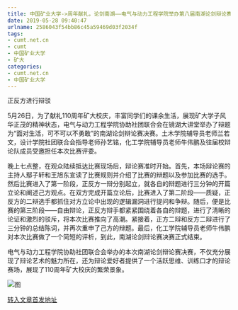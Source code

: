```yaml
---
title: 中国矿业大学->周年献礼，论剑南湖——电气与动力工程学院举办第八届南湖论剑辩论赛决赛 | cumt.net.cn
date: 2019-05-28 09:40:47
urlname: 2586043f54bb86c45a59469d03f2034f
tags: 
- cumt.net.cn
- cumt
- 中国矿业大学
- 矿大
categories:
- cumt.net.cn
- 中国矿业大学
---
```



正反方进行辩驳

5月26日，为了献礼110周年矿大校庆，丰富同学们的课余生活，展现矿大学子风华正茂的精神状态，电气与动力工程学院协助社团联合会在镜湖大讲堂举办了辩题为“面对生活，可不可以不勇敢”的南湖论剑辩论赛决赛。土木学院辅导员老师兰若文，设计学院社团联合会指导老师孙艺铭，化工学院辅导员老师牛伟鹏及往届校辩论队成员受邀担任本次比赛评委。

晚上七点整，在观众陆续抵达比赛现场后，辩论赛准时开始。首先，本场辩论赛的主持人鄢子轩和王旭东宣读了比赛规则并介绍了比赛的辩题以及参加比赛的选手。然后比赛进入了第一阶段，正反方一辩分别起立，就各自的辩题进行三分钟的开篇立论和阐述己方观点。在双方完成开篇立论后，比赛进入了第二阶段——质疑，正反方的二辩选手都抓住对方立论中出现的逻辑漏洞进行提问和争辩。随后，便是比赛的第三阶段——自由辩论，正反方辩手都紧紧围绕着各自的辩题，进行了清晰的论证和激烈的驳斥，将本次比赛推向了高潮。紧接着，正方二辩和反方二辩进行了三分钟的总结陈词，并再次重申了己方的辩题。最后，化工学院辅导员老师牛伟鹏对本次比赛做了一个简短的评析，到此，南湖论剑辩论赛决赛正式结束。

电气与动力工程学院协助社团联合会举办的本次南湖论剑辩论赛决赛，不仅充分展现了辩论艺术的魅力所在，还为辩论爱好者提供了一个活跃思维、训练口才的辩论赛场，展现了110周年矿大校庆的繁荣景象。



![图](http://xwzx.cumt.edu.cn/_upload/article/images/04/71/5440f9ee4861aae7802debf9d56f/e43cdb54-9a0f-41dc-b192-df64622281e8.jpg)

[转入文章首发地址](http://xwzx.cumt.edu.cn/0b/16/c523a527126/page.htm)